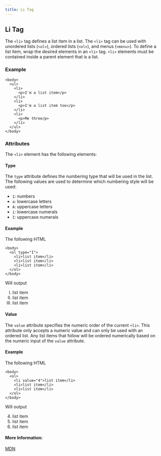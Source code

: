 ```yaml
---
title: Li Tag
---
```

## Li Tag

The `<li>` tag defines a list item in a list. The `<li>` tag can be used with unordered lists (`<ul>`), ordered lists (`<ol>`), and menus (`<menu>`). To define a list item, wrap the desired elements in an `<li>` tag. `<li>` elements must be contained inside a parent element that is a list.

### Example

```
<body>
  <ul>
    <li>
      <p>I'm a list item</p>
    </li>
    <li>
      <p>I'm a list item too</p>
    </li>
    <li>
      <p>Me three/p>
    </li>
  </ul>
</body>

```

### Attributes

The `<li>` element has the following elements:

#### Type

The `type` attribute defines the numbering type that will be used in the list. The following values are used to determine which numbering style will be used:

* `1`: numbers
* `a`: lowercase letters
* `A`: uppercase letters
* `i`: lowercase numerals
* `I`: uppercase numerals

#### Example

The following HTML

```
<body>
  <ol type="I">
    <li>list item</li>
    <li>list item</li>
    <li>list item</li>
  </ol>
</body>

```
Will output

<ol type="I">
  <li>list item</li>
  <li>list item</li>
  <li>list item</li>
</ol>

#### Value

The `value` attribute specifies the numeric order of the current `<li>`. This attribute only accepts a numeric value and can only be used with an ordered list. Any list items that follow will be ordered numerically based on the numeric input of the `value` attribute.

#### Example

The following HTML

```
<body>
  <ol>
    <li value="4">list item</li>
    <li>list item</li>
    <li>list item</li>
  </ol>
</body>

```
Will output

4. list item
5. list item
6. list item

#### More Information:
<a href='https://developer.mozilla.org/en-US/docs/Web/HTML/Element/li' target='_blank' rel='nofollow'>MDN</a>
